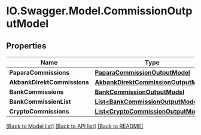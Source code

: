 # IO.Swagger.Model.CommissionOutputModel
## Properties

Name | Type | Description | Notes
------------ | ------------- | ------------- | -------------
**PaparaCommissions** | [**PaparaCommissionOutputModel**](PaparaCommissionOutputModel.md) |  | [optional] 
**AkbankDirektCommissions** | [**AkbankDirektCommissionOutputModel**](AkbankDirektCommissionOutputModel.md) |  | [optional] 
**BankCommissions** | [**BankCommissionOutputModel**](BankCommissionOutputModel.md) |  | [optional] 
**BankCommissionList** | [**List&lt;BankCommissionOutputModel&gt;**](BankCommissionOutputModel.md) |  | [optional] 
**CryptoCommissions** | [**List&lt;CryptoCommissionOutputModel&gt;**](CryptoCommissionOutputModel.md) |  | [optional] 

[[Back to Model list]](../README.md#documentation-for-models) [[Back to API list]](../README.md#documentation-for-api-endpoints) [[Back to README]](../README.md)

